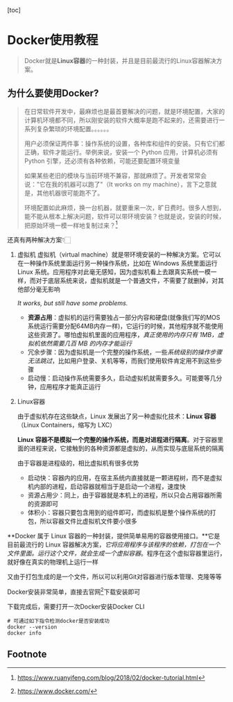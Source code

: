 [toc]

# Docker使用教程

> Docker就是**Linux容器**的一种封装，并且是目前最流行的Linux容器解决方案。

## 为什么要使用Docker?

> 在日常软件开发中，最麻烦也是最首要解决的问题，就是环境配置，大家的计算机环境都不同，所以刚安装的软件大概率是跑不起来的，还需要进行一系列复杂繁琐的环境配置。。。。。。
>
> 用户必须保证两件事：操作系统的设置，各种库和组件的安装。只有它们都正确，软件才能运行。举例来说，安装一个 Python 应用，计算机必须有 Python 引擎，还必须有各种依赖，可能还要配置环境变量
>
> 如果某些老旧的模块与当前环境不兼容，那就麻烦了。开发者常常会说："它在我的机器可以跑了"（It works on my machine），言下之意就是，其他机器很可能跑不了。
>
> 环境配置如此麻烦，换一台机器，就要重来一次，旷日费时。很多人想到，能不能从根本上解决问题，软件可以带环境安装？也就是说，安装的时候，把原始环境一模一样地复制过来？[^1]

还真有两种解决方案👇🏻

1. 虚拟机
   虚拟机（virtual machine）就是带环境安装的一种解决方案。它可以在一种操作系统里面运行另一种操作系统，比如在 Windows 系统里面运行 Linux 系统。应用程序对此毫无感知，因为虚拟机看上去跟真实系统一模一样，而对于底层系统来说，虚拟机就是一个普通文件，不需要了就删掉，对其他部分毫无影响

   *It works, but still have some problems.*

   - **资源占用**：虚拟机的运行需要独占一部分内容和硬盘(就像我们写的MOS系统运行需要分配64MB内存一样)，它运行的时候，其他程序就不能使用这些资源了。哪怕虚拟机里面的应用程序，*真正使用的内存只有 1MB，虚拟机依然需要几百 MB 的内存才能运行*
   - 冗余步骤：因为虚拟机是一个完整的操作系统，一些*系统级别的操作步骤无法跳过*，比如用户登录、关机等等，而我们使用软件肯定用不到这些步骤
   - 启动慢：启动操作系统需要多久，启动虚拟机就需要多久。可能要等几分钟，应用程序才能真正运行

2. Linux容器

   由于虚拟机存在这些缺点，Linux 发展出了另一种虚拟化技术：**Linux 容器**（Linux Containers，缩写为 LXC）

   **Linux 容器不是模拟一个完整的操作系统，而是对进程进行隔离**。对于容器里面的进程来说，它接触到的各种资源都是虚拟的，从而实现与底层系统的隔离

   由于容器是进程级的，相比虚拟机有很多优势

   - 启动快：容器内的应用，在宿主系统内直接就是一颗进程树，而不是虚拟机内部的进程，启动容器就相当于是启动一个进程，速度快
   - 资源占用少：同上，由于容器就是本机上的进程，所以只会占用容器所需的资源即可
   - 体积小：容器只要包含用到的组件即可，而虚拟机是整个操作系统的打包，所以容器文件比虚拟机文件要小很多

**Docker 属于 Linux 容器的一种封装，提供简单易用的容器使用接口。**它是目前最流行的 Linux 容器解决方案，*它将应用程序与该程序的依赖，打包在一个文件里面。运行这个文件，就会生成一个虚拟容器*。程序在这个虚拟容器里运行，就好像在真实的物理机上运行一样

又由于打包生成的是一个文件，所以可以利用Git对容器进行版本管理、克隆等等

Docker安装非常简单，直接去官网[^2]下载安装即可

下载完成后，需要打开一次Docker安装Docker CLI

```shell
# 可通过如下指令检测docker是否安装成功
docker --version
docker info
```









## Footnote

[^1]:https://www.ruanyifeng.com/blog/2018/02/docker-tutorial.html
[^2]: https://www.docker.com/